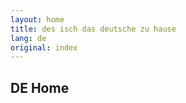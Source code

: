 ```yaml
---
layout: home
title: des isch das deutsche zu hause
lang: de
original: index
---
```


## DE Home
<img src="{{site.baseurl}}/assets/img/hello.gif" alt="">